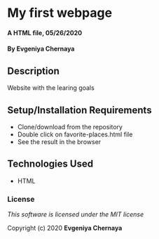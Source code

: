 # My first webpage

#### A HTML file, 05/26/2020

#### By Evgeniya Chernaya

## Description

Website with the learing goals

## Setup/Installation Requirements

* Clone/download from the repository
* Double click on favorite-places.html file
* See the result in the browser

## Technologies Used

* HTML

### License

_This software is licensed under the MIT license_

Copyright (c) 2020 **Evgeniya Chernaya**